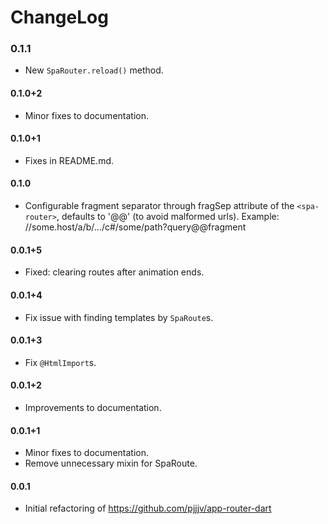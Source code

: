 ChangeLog
=========


### 0.1.1
  * New `SpaRouter.reload()` method.

#### 0.1.0+2
  * Minor fixes to documentation.

#### 0.1.0+1
  * Fixes in README.md.

#### 0.1.0
  * Configurable fragment separator through fragSep attribute of the
    `<spa-router>`, defaults to '@@' (to avoid malformed urls). Example:
        //some.host/a/b/.../c#/some/path?query@@fragment

#### 0.0.1+5
  * Fixed: clearing routes after animation ends.

#### 0.0.1+4
  * Fix issue with finding templates by `SpaRoute`s.

#### 0.0.1+3
  * Fix `@HtmlImport`s.

#### 0.0.1+2
  * Improvements to documentation.

#### 0.0.1+1
  * Minor fixes to documentation.
  * Remove unnecessary mixin for SpaRoute.

#### 0.0.1
  * Initial refactoring of https://github.com/pjjjv/app-router-dart

